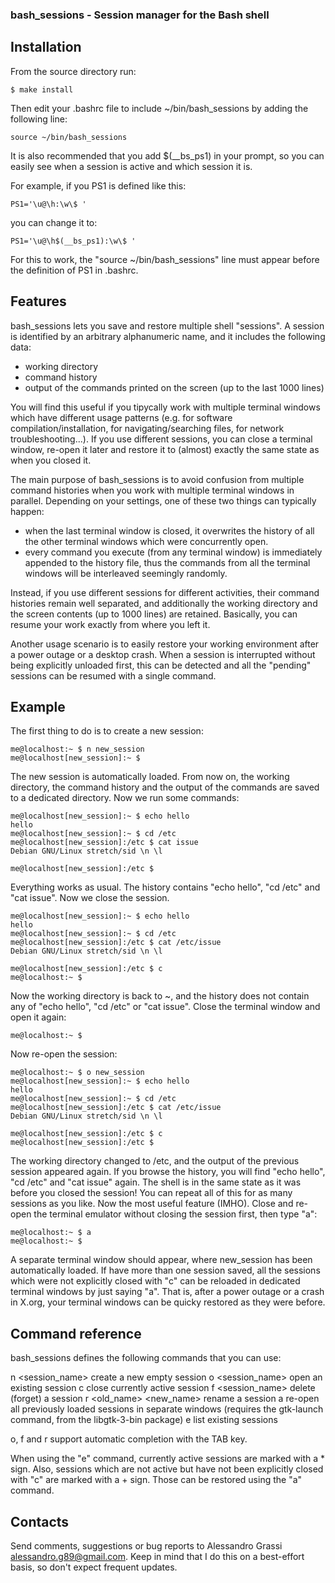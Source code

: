 ### bash_sessions - Session manager for the Bash shell

## Installation

From the source directory run:

    $ make install

Then edit your .bashrc file to include ~/bin/bash_sessions by adding the following line:

    source ~/bin/bash_sessions

It is also recommended that you add $(__bs_ps1) in your prompt, so you can easily see when a session is active and which session it is.

For example, if you PS1 is defined like this:

    PS1='\u@\h:\w\$ '

you can change it to:

    PS1='\u@\h$(__bs_ps1):\w\$ '

For this to work, the "source ~/bin/bash_sessions" line must appear before the definition of PS1 in .bashrc.


## Features

bash_sessions lets you save and restore multiple shell "sessions". A session is identified by an arbitrary alphanumeric name, and it includes the following data:

* working directory
* command history
* output of the commands printed on the screen (up to the last 1000 lines)

You will find this useful if you tipycally work with multiple terminal windows which have different usage patterns (e.g. for software compilation/installation, for navigating/searching files, for network troubleshooting...). If you use different sessions, you can close a terminal window, re-open it later and restore it to (almost) exactly the same state as when you closed it.

The main purpose of bash_sessions is to avoid confusion from multiple command histories when you work with multiple terminal windows in parallel. Depending on your settings, one of these two things can typically happen:

* when the last terminal window is closed, it overwrites the history of all the other terminal windows which were concurrently open.
* every command you execute (from any terminal window) is immediately appended to the history file, thus the commands from all the terminal windows will be interleaved seemingly randomly.

Instead, if you use different sessions for different activities, their command histories remain well separated, and additionally the working directory and the screen contents (up to 1000 lines) are retained. Basically, you can resume your work exactly from where you left it.

Another usage scenario is to easily restore your working environment after a power outage or a desktop crash. When a session is interrupted without being explicitly unloaded first, this can be detected and all the "pending" sessions can be resumed with a single command.



## Example

The first thing to do is to create a new session:

    me@localhost:~ $ n new_session
    me@localhost[new_session]:~ $

The new session is automatically loaded. From now on, the working directory, the command history and the output of the commands are saved to a dedicated directory.
Now we run some commands:

    me@localhost[new_session]:~ $ echo hello
    hello
    me@localhost[new_session]:~ $ cd /etc
    me@localhost[new_session]:/etc $ cat issue
    Debian GNU/Linux stretch/sid \n \l

    me@localhost[new_session]:/etc $

Everything works as usual. The history contains "echo hello", "cd /etc" and "cat issue".
Now we close the session.

    me@localhost[new_session]:~ $ echo hello
    hello
    me@localhost[new_session]:~ $ cd /etc
    me@localhost[new_session]:/etc $ cat /etc/issue
    Debian GNU/Linux stretch/sid \n \l

    me@localhost[new_session]:/etc $ c
    me@localhost:~ $

Now the working directory is back to ~, and the history does not contain any of "echo hello", "cd /etc" or "cat issue".
Close the terminal window and open it again:

    me@localhost:~ $

Now re-open the session:

    me@localhost:~ $ o new_session
    me@localhost[new_session]:~ $ echo hello
    hello
    me@localhost[new_session]:~ $ cd /etc
    me@localhost[new_session]:/etc $ cat /etc/issue
    Debian GNU/Linux stretch/sid \n \l

    me@localhost[new_session]:/etc $ c
    me@localhost[new_session]:/etc $

The working directory changed to /etc, and the output of the previous session appeared again. If you browse the history, you will find "echo hello", "cd /etc" and "cat issue" again. The shell is in the same state as it was before you closed the session!
You can repeat all of this for as many sessions as you like.
Now the most useful feature (IMHO). Close and re-open the terminal emulator without closing the session first, then type "a":

    me@localhost:~ $ a
    me@localhost:~ $

A separate terminal window should appear, where new_session has been automatically loaded.
If have more than one session saved, all the sessions which were not explicitly closed with "c" can be reloaded in dedicated terminal windows by just saying "a". That is, after a power outage or a crash in X.org, your terminal windows can be quicky restored as they were before.



## Command reference

bash_sessions defines the following commands that you can use:

n <session_name>          create a new empty session
o <session_name>          open an existing session
c                         close currently active session
f <session_name>          delete (forget) a session
r <old_name> <new_name>   rename a session
a                         re-open all previously loaded sessions in separate windows (requires the gtk-launch command, from the libgtk-3-bin package)
e                         list existing sessions

o, f and r support automatic completion with the TAB key.

When using the "e" command, currently active sessions are marked with a \* sign. Also, sessions which are not active but have not been explicitly closed with "c" are marked with a + sign. Those can be restored using the "a" command.


## Contacts

Send comments, suggestions or bug reports to Alessandro Grassi <alessandro.g89@gmail.com>. Keep in mind that I do this on a best-effort basis, so don't expect frequent updates.
